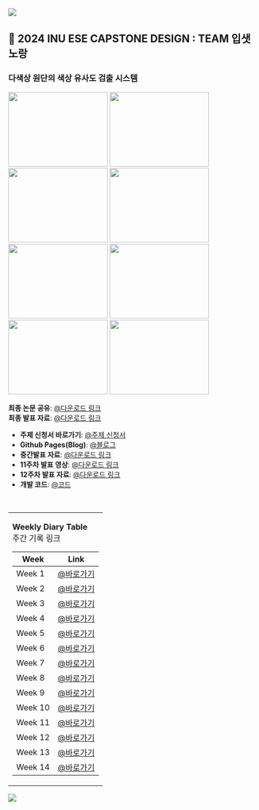 
<img src="https://capsule-render.vercel.app/api?type=waving&color=BDBDC8&height=150&section=header" />

## 👋 2024 INU ESE CAPSTONE DESIGN : TEAM 입샛노랑 
### 다색상 원단의 색상 유사도 검출 시스템 <p align="center">
  <img src="https://github.com/user-attachments/assets/4aac00cb-9dd6-4367-ac62-635e9cbb6b8e" width="200" height="150">
  <img src="https://github.com/user-attachments/assets/48223819-0feb-4bd8-a580-ab8a3ef8e994" width="200" height="150">
  <img src="https://github.com/user-attachments/assets/0610e40d-d4b9-48ab-b9b0-40b7814f2353" width="200" height="150">
  <img src="https://github.com/user-attachments/assets/9350036e-2712-44eb-bdcc-6541426a9485" width="200" height="150">
  <img src="https://github.com/user-attachments/assets/7b368ad1-3dd1-4ebd-8c96-29e8e0e55d9e" width="200" height="150">
  <img src="https://github.com/user-attachments/assets/8271a733-e526-4e62-91b2-b69c41984817" width="200" height="150">
  <img src="https://github.com/user-attachments/assets/997b668f-8fb3-4154-8c58-60d55eadf296" width="200" height="150">
  <img src="https://github.com/user-attachments/assets/c27f9168-856a-457b-a256-36e9635817ef" width="200" height="150"> </p>

**최종 논문 공유**: [@다운로드 링크](https://drive.google.com/file/d/1kSsbfGj9n2JrBknRqk3YyhoFxtyEYXHV/view?usp=drive_link)  
**최종 발표 자료**: [@다운로드 링크](https://docs.google.com/presentation/d/1IgRghHDnjJkFxRsfzBaK4a7im6FzhCpW/edit?usp=sharing&ouid=103243002463357789426&rtpof=true&sd=true)
- **주제 신청서 바로가기**: [@주제 신청서](https://github.com/inu-ese-capstone-design-team-YSN/inu-ese-capstone-design-team-YSN.github.io/blob/master/_posts/%5B%EC%9E%85%EC%83%9B%EB%85%B8%EB%9E%91%5D-%EC%A3%BC%EC%A0%9C%20%EC%84%A0%EC%A0%95%20%EB%B3%B4%EA%B3%A0%EC%84%9C.pdf)  
- **Github Pages(Blog)**: [@블로그](https://inu-ese-capstone-design-team-ysn.github.io/)
- **중간발표 자료**: [@다운로드 링크](https://github.com/inu-ese-capstone-design-team-YSN/inu-ese-capstone-design-team-YSN.github.io/blob/master/_posts/%EC%9E%85%EC%83%9B%EB%85%B8%EB%9E%91%20%EC%A4%91%EA%B0%84%EB%B0%9C%ED%91%9C%20%EC%9E%90%EB%A3%8C.pptx)
- **11주차 발표 영상**: [@다운로드 링크](https://github.com/inu-ese-capstone-design-team-YSN/documents/blob/main/presentation_video_week11.mp4)
- **12주차 발표 자료**: [@다운로드 링크](https://github.com/inu-ese-capstone-design-team-YSN/documents/blob/main/presentation_week12.pptx)
- **개발 코드**: [@코드](https://github.com/inu-ese-capstone-design-team-YSN/project)
<br>
<table>
<tr>
<td>



**Weekly Diary Table**  
주간 기록 링크

| Week  | Link |
| ------------- | ------------- |
| Week 1  | [@바로가기](https://inu-ese-capstone-design-team-ysn.github.io/weekly%E3%85%A4diary/Weekly-Diary(1%EC%A3%BC%EC%B0%A8)/)  |  
| Week 2  | [@바로가기](https://inu-ese-capstone-design-team-ysn.github.io/weekly%E3%85%A4diary/Weekly-Diary(2%EC%A3%BC%EC%B0%A8)/)  |
| Week 3  | [@바로가기](https://inu-ese-capstone-design-team-ysn.github.io/weekly%E3%85%A4diary/Weekly-diary(3%EC%A3%BC%EC%B0%A8)/)  |
| Week 4  | [@바로가기](https://inu-ese-capstone-design-team-ysn.github.io/weekly%E3%85%A4diary/Weekly-diary(4%EC%A3%BC%EC%B0%A8)/)  |
| Week 5  | [@바로가기](https://inu-ese-capstone-design-team-ysn.github.io/weekly%E3%85%A4diary/Weekly-diary(5%EC%A3%BC%EC%B0%A8)/)  |
| Week 6  | [@바로가기](https://inu-ese-capstone-design-team-ysn.github.io/weekly%E3%85%A4diary/Weekly-diary(6%EC%A3%BC%EC%B0%A8)/)  |
| Week 7  | [@바로가기](https://inu-ese-capstone-design-team-ysn.github.io/weekly%E3%85%A4diary/Weekly-Diary(7%EC%A3%BC%EC%B0%A8)/)  |
| Week 8  | [@바로가기](https://inu-ese-capstone-design-team-ysn.github.io/weekly%E3%85%A4diary/Weekly-Diary(8%EC%A3%BC%EC%B0%A8)/)  |
| Week 9  | [@바로가기](https://inu-ese-capstone-design-team-ysn.github.io/weekly%E3%85%A4diary/Weekly-Diary(9%EC%A3%BC%EC%B0%A8)/)  |
| Week 10  | [@바로가기](https://inu-ese-capstone-design-team-ysn.github.io/weekly%E3%85%A4diary/Weekly-Diary(10%EC%A3%BC%EC%B0%A8)/)  |
| Week 11  | [@바로가기](https://inu-ese-capstone-design-team-ysn.github.io/weekly%E3%85%A4diary/Weekly-Diary(11%EC%A3%BC%EC%B0%A8)/)  |
| Week 12  | [@바로가기](https://inu-ese-capstone-design-team-ysn.github.io/weekly%E3%85%A4diary/Weekly-Diary(12%EC%A3%BC%EC%B0%A8)/)  |
| Week 13  | [@바로가기](https://inu-ese-capstone-design-team-ysn.github.io/weekly%E3%85%A4diary/Weekly-Diary(13%EC%A3%BC%EC%B0%A8)/)  |
| Week 14  | [@바로가기](https://inu-ese-capstone-design-team-ysn.github.io/weekly%E3%85%A4diary/Weekly-Diary(14%EC%A3%BC%EC%B0%A8)/)  |

</td>
</tr>
</table>

<img src="https://capsule-render.vercel.app/api?type=waving&color=BDBDC8&height=150&section=footer" />

